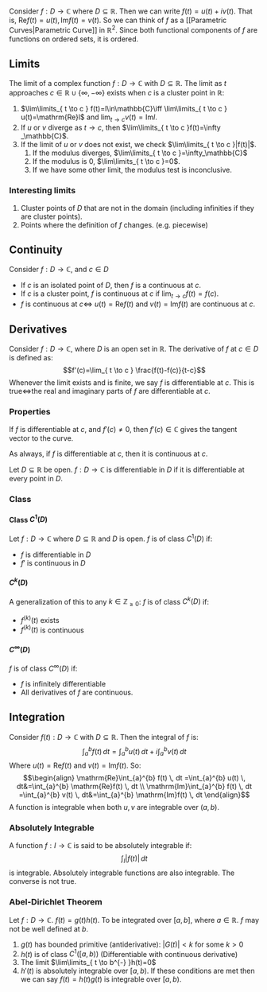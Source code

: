 Consider $f: D\to \mathbb{C}$ where $D\subseteq \mathbb{R}$. Then we can write $f(t)=u(t)+iv(t)$. That is, $\mathrm{Re}f(t)=u(t),\,\mathrm{Im}f(t)=v(t)$. So we can think of $f$ as a [[Parametric Curves|Parametric Curve]] in $\mathbb{R}^{2}$.
Since both functional components of $f$ are functions on ordered sets, it is ordered.
## Limits
The limit of a complex function $f:D\to \mathbb{C}$ with $D\subseteq \mathbb{R}$. The limit as $t$ approaches $c\in\mathbb{R}\cup \{ \infty,-\infty \}$ exists when $c$ is a cluster point in $\mathbb{R}$:
1. $\lim\limits_{ t \to c } f(t)=l\in\mathbb{C}\iff \lim\limits_{ t \to c } u(t)=\mathrm{Re}l$ and $\lim_{ t \to c }v(t)=\mathrm{Im}l$.
2. If $u$ or $v$ diverge as $t\to c$, then $\lim\limits_{ t \to c }f(t)=\infty _\mathbb{C}$.
3. If the limit of $u$ or $v$ does not exist, we check $\lim\limits_{ t \to c }|f(t)|$.
    1. If the modulus diverges, $\lim\limits_{ t \to c }=\infty_\mathbb{C}$
    2. If the modulus is 0, $\lim\limits_{ t \to c }=0$.
    3. If we have some other limit, the modulus test is inconclusive.
### Interesting limits
1. Cluster points of $D$ that are not in the domain (including infinities if they are cluster points).
2. Points where the definition of $f$ changes. (e.g. piecewise)
## Continuity
Consider $f:D\to \mathbb{C}$, and $c\in D$ 
- If $c$ is an isolated point of $D$, then $f$ is a continuous at $c$.
- If $c$ is a cluster point, $f$ is continuous at $c$ if $\lim_{ t \to c }f(t)=f(c)$.
- $f$ is continuous at $c \iff$ $u(t)=\mathrm{Re}f(t)$ and $v(t)=\mathrm{Im}f(t)$ are continuous at $c$. 
## Derivatives
Consider $f:D\to \mathbb{C}$, where $D$ is an open set in $\mathbb{R}$. The derivative of $f$ at $c\in D$ is defined as:
$$f'(c)=\lim_{ t \to c } \frac{f(t)-f(c)}{t-c}$$
Whenever the limit exists and is finite, we say $f$ is differentiable at $c$. This is true$\iff$the real and imaginary parts of $f$ are differentiable at $c$.
### Properties
If $f$ is differentiable at $c$, and $f'(c)\neq 0$, then $f'(c)\in\mathbb{C}$ gives the tangent vector to the curve.

As always, if $f$ is differentiable at $c$, then it is continuous at $c$.

Let $D\subseteq \mathbb{R}$ be open. $f:D\to \mathbb{C}$ is differentiable in $D$ if it is differentiable at every point in $D$.
### Class
#### Class $C^{1}(D)$
Let $f:D\to \mathbb{C}$ where $D\subseteq \mathbb{R}$ and $D$ is open. $f$ is of class $C^{1}(D)$ if:
- $f$ is differentiable in $D$
- $f'$ is continuous in $D$
#### $C^{k}(D)$
A generalization of this to any $k\in\mathbb{Z}_{\geq0}$:
$f$ is of class $C^{k}(D)$ if:
- $f^{(k)}(t)$ exists
- $f^{(k)}(t)$ is continuous
#### $C^{\infty}(D)$
$f$ is of class $C^{\infty}(D)$ if:
- $f$ is infinitely differentiable
- All derivatives of $f$ are continuous.


## Integration
Consider $f(t):D\to \mathbb{C}$ with $D\subseteq \mathbb{R}$. Then the integral of $f$ is:
$$\int_{a}^{b} f(t) \, dt =\int_{a}^{b} u(t) \, dt +i\int_{a}^{b} v(t) \, dt $$
Where $u(t)=\mathrm{Re}f(t)$ and $v(t)=\mathrm{Im}f(t)$.
So:
$$\begin{align}
\mathrm{Re}\int_{a}^{b} f(t) \, dt =\int_{a}^{b} u(t) \, dt&=\int_{a}^{b} \mathrm{Re}f(t) \, dt \\
\mathrm{Im}\int_{a}^{b} f(t) \, dt =\int_{a}^{b} v(t) \, dt&=\int_{a}^{b} \mathrm{Im}f(t) \, dt 
\end{align}$$
A function is integrable when both $u,v$ are integrable over $(a,b)$. 
### Absolutely Integrable
A function $f:I\to \mathbb{C}$ is said to be absolutely integrable if:
$$\int_{I}|f(t)|  \, dt $$
is integrable.
Absolutely integrable functions are also integrable. The converse is not true.
### Abel-Dirichlet Theorem
Let $f:D\to \mathbb{C}$. $f(t)=g(t)h(t)$. To be integrated over $[a,b]$, where $a\in\mathbb{R}$. $f$ may not be well defined at $b$.
1. $g(t)$ has bounded primitive (antiderivative): $|G(t)|<k$ for some $k>0$
2. $h(t)$ is of class $C^{1}([a,b))$ (Differentiable with continuous derivative)
3. The limit $\lim\limits_{ t \to b^{-} }h(t)=0$
4. $h'(t)$ is absolutely integrable over $[a,b)$.
If these conditions are met then we can say $f(t)=h(t)g(t)$ is integrable over $[a,b)$.